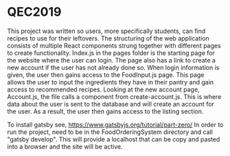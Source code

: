 # QEC2019

This project was written so users, more specifically students, can find recipes to use for their leftovers.
The structuring of the web application consists of multiple React components strung together with different
pages to create functionality. Index.js in the pages folder is the starting page for the website where the user
can login. The page also has a link to create a new account if the user has not already done so. When login information
is given, the user then gains access to the FoodInput.js page. This page allows the user to input the ingredients they have
in their pantry and gain access to recommended recipes.
Looking at the new account page, Account.js, the file calls a component from create-account.js. This is where data about
the user is sent to the database and will create an account for the user. As a result, the user then gains access to the listing
section. 

To install gatsby see, https://www.gatsbyjs.org/tutorial/part-zero/ 
In order to run the project, need to be in the FoodOrderingSystem directory and call "gatsby develop". This will provide a localhost that can be copy and pasted into a browser and the site will be active.
